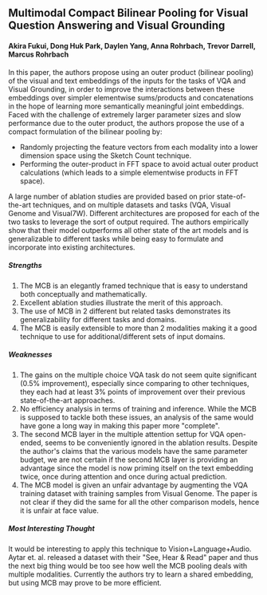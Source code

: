 ## Multimodal Compact Bilinear Pooling for Visual Question Answering and Visual Grounding

#### Akira Fukui, Dong Huk Park, Daylen Yang, Anna Rohrbach, Trevor Darrell, Marcus Rohrbach

In this paper, the authors propose using an outer product (bilinear pooling) of the visual and text embeddings of the inputs for the tasks of VQA and Visual Grounding, in order to improve the interactions between these embeddings over simpler elementwise sums/products and concatenations in the hope of learning more semantically meaningful joint embeddings.
Faced with the challenge of extremely larger parameter sizes and slow performance due to the outer product, the authors propose the use of a compact formulation of the bilinear pooling by:
- Randomly projecting the feature vectors from each modality into a lower dimension space using the Sketch Count technique.
- Performing the outer-product in FFT space to avoid actual outer product calculations (which leads to a simple elementwise products in FFT space).

A large number of ablation studies are provided based on prior state-of-the-art techniques, and on multiple datasets and tasks (VQA, Visual Genome and Visual7W). Different architectures are proposed for each of the two tasks to leverage the sort of output required. The authors empirically show that their model outperforms all other state of the art models and is generalizable to different tasks while being easy to formulate and incorporate into existing architectures.

##### Strengths

1. The MCB is an elegantly framed technique that is easy to understand both conceptually and mathematically.
2. Excellent ablation studies illustrate the merit of this approach.
3. The use of MCB in 2 different but related tasks demonstrates its generalizability for different tasks and domains.
4. The MCB is easily extensible to more than 2 modalities making it a good technique to use for additional/different sets of input domains.

##### Weaknesses

1. The gains on the multiple choice VQA task do not seem quite significant (0.5% improvement), especially since comparing to other techniques, they each had at least 3% points of improvement over their previous state-of-the-art approaches.
2. No efficiency analysis in terms of training and inference. While the MCB is supposed to tackle both these issues, an analysis of the same would have gone a long way in making this paper more "complete".
3. The second MCB layer in the multiple attention settup for VQA open-ended, seems to be conveniently ignored in the ablation results. Despite the author's claims that the various models have the same parameter budget, we are not certain if the second MCB layer is providing an advantage since the model is now priming itself on the text embedding twice, once during attention and once during actual prediction.
4. The MCB model is given an unfair advantage by augmenting the VQA training dataset with training samples from Visual Genome. The paper is not clear if they did the same for all the other comparison models, hence it is unfair at face value.



##### Most Interesting Thought

It would be interesting to apply this technique to Vision+Language+Audio. Aytar et. al. released a dataset with their "See, Hear & Read" paper and thus the next big thing would be too see how well the MCB pooling deals with multiple modalities. Currently the authors try to learn a shared embedding, but using MCB may prove to be more efficient.
